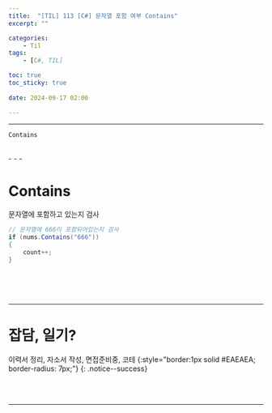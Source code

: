 ```yaml
---
title:  "[TIL] 113 [C#] 문자열 포함 여부 Contains"
excerpt: ""

categories:
    - Til
tags:
    - [C#, TIL]

toc: true
toc_sticky: true
 
date: 2024-09-17 02:00

---
```

- - -

`Contains`

<br>
- - - 

# Contains
문자열에 포함하고 있는지 검사

<div class="notice--primary" markdown="1"> 

```c# 
// 문자열에 666이 포함되어있는지 검사
if (nums.Contains("666"))
{
    count++;
}

```


</div>


<br><br><br>
- - - 

# 잡담, 일기?
이력서 정리, 자소서 작성, 면접준비중, 코테
{:style="border:1px solid #EAEAEA; border-radius: 7px;"}
{: .notice--success}  

<br><br>
- - -
